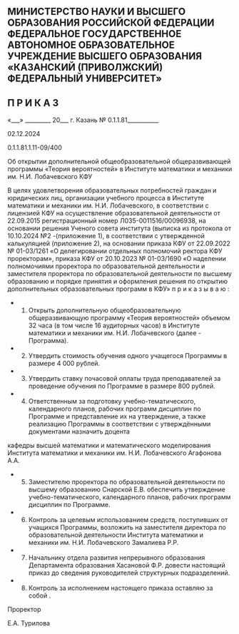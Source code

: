 <!-- image -->

## МИНИСТЕРСТВО НАУКИ И ВЫСШЕГО ОБРАЗОВАНИЯ РОССИЙСКОЙ ФЕДЕРАЦИИ ФЕДЕРАЛЬНОЕ ГОСУДАРСТВЕННОЕ АВТОНОМНОЕ ОБРАЗОВАТЕЛЬНОЕ УЧРЕЖДЕНИЕ ВЫСШЕГО ОБРАЗОВАНИЯ «КАЗАНСКИЙ (ПРИВОЛЖСКИЙ) ФЕДЕРАЛЬНЫЙ УНИВЕРСИТЕТ»

## П Р И К А З

«\_\_\_» \_\_\_\_\_\_\_\_\_ 20\_\_\_ г.                            Казань                            № 0.1.1.81\_\_\_\_\_\_\_\_\_\_\_

02.12.2024

0.1.1.81.1.11-09/400

Об открытии дополнительной общеобразовательной общеразвивающей программы «Теория вероятностей» в Институте математики и механики им. Н.И. Лобачевского КФУ

В  целях  удовлетворения  образовательных  потребностей  граждан  и  юридических лиц, организации учебного процесса в Институте математики и механики им. Н.И. Лобачевского, в соответствии с лицензией КФУ на осуществление образовательной деятельности от 22.09.2015 регистрационный номер Л035-0011516/00096938, на основании решения Ученого совета института (выписка из протокола от 10.10.2024 №2 -(приложение 1), в соответствии с утвержденной калькуляцией (приложение 2), на основании приказа КФУ от 22.09.2022 № 01-03/1261 «О делегировании отдельных полномочий ректора КФУ  проректорам», приказа КФУ  от 20.10.2023 № 01-03/1690 «О наделении полномочиями проректора по образовательной деятельности и заместителя проректора по образовательной деятельности по высшему образованию и порядке принятия и оформления решения по открытию дополнительных образовательных программ в КФУ» п р и к а з ы в а ю :

- 1. Открыть дополнительную общеобразовательную общеразвивающую программу «Теория вероятностей» объемом 32 часа (в том числе 16 аудиторных часов) в Институте математики и механики им. Н.И. Лобачевского (далее - Программа).
- 2. Утвердить стоимость обучения одного учащегося Программы в размере 4 000 рублей.
- 3. Утвердить ставку почасовой оплаты труда преподавателей за проведение обучения по Программе в размере 800 рублей.
- 4. Ответственным  за  подготовку учебно-тематического, календарного планов, рабочих программ дисциплин по Программе и представление их на утверждение, а также реализацию Программы в соответствии с утверждёнными документами назначить доцента

кафедры высшей математики и математического моделирования Института математики и механики им. Н.И. Лобачевского Агафонова А.А.

- 5. Заместителю проректора по образовательной деятельности по высшему образованию Снарской Е.В. обеспечить утверждение учебно-тематического, календарного планов, рабочих программ дисциплин по Программе.
- 6. Контроль  за  целевым  использованием  средств,  поступивших  от учащихся Программы,  возложить  на  заместителя  директора  по  образовательной  деятельности Института математики и механики им. Н.И. Лобачевского Замалиева Р.Р.
- 7. Начальнику отдела развития непрерывного образования Департамента образования  Хасановой  Ф.Р.  довести  настоящий  приказ  до  сведения  руководителей структурных подразделений.
- 8. Контроль за исполнением настоящего приказа оставляю за собой .

Проректор

<!-- image -->

Е.А. Турилова